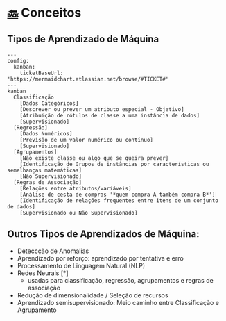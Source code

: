 # [🔙](../README.md) Conceitos

## Tipos de Aprendizado de Máquina

<!-- https://mermaid.js.org/syntax/kanban.html -->
```mermaid
---
config:
  kanban:
    ticketBaseUrl: 'https://mermaidchart.atlassian.net/browse/#TICKET#'
---
kanban
  Classificação
    [Dados Categóricos]
    [Descrever ou prever um atributo especial - Objetivo]
    [Atribuição de rótulos de classe a uma instância de dados]
    [Supervisionado]
  [Regressão]
    [Dados Numéricos]
    [Previsão de um valor numérico ou contínuo]
    [Supervisionado]
  [Agrupamentos]
    [Não existe classe ou algo que se queira prever]
    [Identificação de Grupos de instâncias por características ou semelhanças matemáticas]
    [Não Supervisionado]
  [Regras de Associação]
    [Relações entre atributos/variáveis]
    [Análise de cesta de compras '*quem compra A também compra B*']
    [Identificação de relações frequentes entre itens de um conjunto de dados]
    [Supervisionado ou Não Supervisionado]
```

## Outros Tipos de Aprendizados de Máquina:
- Deteccção de Anomalias
- Aprendizado por reforço: aprendizado por tentativa e erro
- Processamento de Linguagem Natural (NLP)
- Redes Neurais [*]
    - usadas para classificação, regressão, agrupamentos e regras de associação
- Redução de dimensionalidade / Seleção de recursos
- Aprendizado semisupervisionado: Meio caminho entre Classificação e Agrupamento